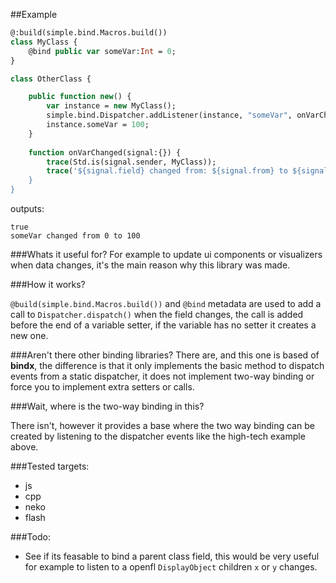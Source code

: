 ##Example
```haxe
@:build(simple.bind.Macros.build())
class MyClass {
	@bind public var someVar:Int = 0;
}

class OtherClass {

	public function new() {
		var instance = new MyClass();
		simple.bind.Dispatcher.addListener(instance, "someVar", onVarChanged);
		instance.someVar = 100;
	}
	
	function onVarChanged(signal:{}) {
		trace(Std.is(signal.sender, MyClass));
		trace('${signal.field} changed from: ${signal.from} to ${signal.to});
	}
}
```
outputs:<br>
```
true
someVar changed from 0 to 100
```

###Whats it useful for?
For example to update ui components or visualizers when data changes, it's the main reason why this library was made.

###How it works?

```@build(simple.bind.Macros.build())``` and ```@bind``` metadata are used to add a call to ```Dispatcher.dispatch()``` when the field changes, the call is added before the end of a variable setter, if the variable has no setter it creates a new one.

###Aren't there other binding libraries?
There are, and this one is based of **bindx**, the difference is that it only implements the basic method to dispatch events from a static dispatcher, it does not implement two-way binding or force you to implement extra setters or calls.

###Wait, where is the two-way binding in this?

There isn't, however it provides a base where the two way binding can be created by listening to the dispatcher events like the high-tech example above.

###Tested targets:
- js
- cpp
- neko
- flash

###Todo:

* See if its feasable to bind a parent class field, this would be very useful for example to listen to a openfl ```DisplayObject``` children ```x``` or ```y``` changes.
